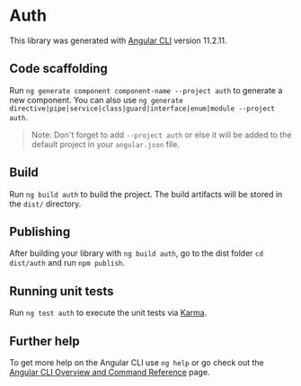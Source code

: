 # Auth

This library was generated with [Angular CLI](https://github.com/angular/angular-cli) version 11.2.11.

## Code scaffolding

Run `ng generate component component-name --project auth` to generate a new component. You can also use `ng generate directive|pipe|service|class|guard|interface|enum|module --project auth`.
> Note: Don't forget to add `--project auth` or else it will be added to the default project in your `angular.json` file. 

## Build

Run `ng build auth` to build the project. The build artifacts will be stored in the `dist/` directory.

## Publishing

After building your library with `ng build auth`, go to the dist folder `cd dist/auth` and run `npm publish`.

## Running unit tests

Run `ng test auth` to execute the unit tests via [Karma](https://karma-runner.github.io).

## Further help

To get more help on the Angular CLI use `ng help` or go check out the [Angular CLI Overview and Command Reference](https://angular.io/cli) page.
